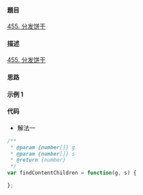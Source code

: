 #### 題目

[455. 分发饼干](https://leetcode-cn.com/problems/assign-cookies/)

#### 描述

[455. 分发饼干](https://leetcode-cn.com/problems/assign-cookies/)

#### 思路

#### 示例 1

#### 代码

- 解法一

```js
/**
 * @param {number[]} g
 * @param {number[]} s
 * @return {number}
 */
var findContentChildren = function(g, s) {

};
```
